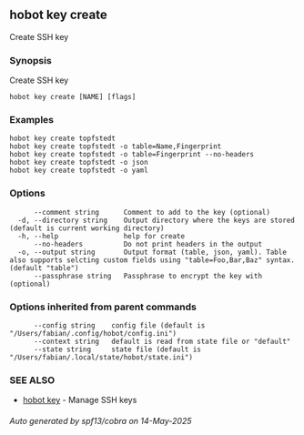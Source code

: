 ## hobot key create

Create SSH key

### Synopsis

Create SSH key

```
hobot key create [NAME] [flags]
```

### Examples

```
hobot key create topfstedt
hobot key create topfstedt -o table=Name,Fingerprint
hobot key create topfstedt -o table=Fingerprint --no-headers
hobot key create topfstedt -o json
hobot key create topfstedt -o yaml
```

### Options

```
      --comment string      Comment to add to the key (optional)
  -d, --directory string    Output directory where the keys are stored (default is current working directory)
  -h, --help                help for create
      --no-headers          Do not print headers in the output
  -o, --output string       Output format (table, json, yaml). Table also supports selcting custom fields using "table=Foo,Bar,Baz" syntax. (default "table")
      --passphrase string   Passphrase to encrypt the key with (optional)
```

### Options inherited from parent commands

```
      --config string    config file (default is "/Users/fabian/.config/hobot/config.ini")
      --context string   default is read from state file or "default"
      --state string     state file (default is "/Users/fabian/.local/state/hobot/state.ini")
```

### SEE ALSO

* [hobot key](hobot_key.md)	 - Manage SSH keys

###### Auto generated by spf13/cobra on 14-May-2025
